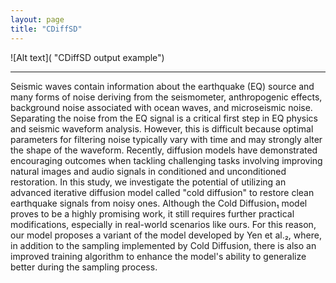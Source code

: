 ```yaml
---
layout: page
title: "CDiffSD"
---
```


![Alt text]( "CDiffSD output example")

---
Seismic waves contain information about the earthquake (EQ) source and many forms of noise deriving from the seismometer, anthropogenic effects, background noise associated with ocean waves, and microseismic noise. Separating the noise from the EQ signal is a critical first step in EQ physics and seismic waveform analysis. However, this is difficult because optimal parameters for filtering noise typically vary with time and may strongly alter the shape of the waveform. Recently, diffusion models have demonstrated encouraging outcomes when tackling challenging tasks involving improving natural images and audio signals in conditioned and unconditioned restoration. In this study, we investigate the potential of utilizing an advanced iterative diffusion model called "cold diffusion" to restore clean earthquake signals from noisy ones. Although the Cold Diffusion₁ model proves to be a highly promising work, it still requires further practical modifications, especially in real-world scenarios like ours. For this reason, our model proposes a variant of the model developed by Yen et al.₂, where, in addition to the sampling implemented by Cold Diffusion, there is also an improved training algorithm to enhance the model's ability to generalize better during the sampling process.
